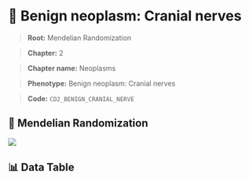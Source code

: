 # 🧪 Benign neoplasm: Cranial nerves

> **Root:** Mendelian Randomization

> **Chapter:** 2  

> **Chapter name:** Neoplasms

> **Phenotype:** Benign neoplasm: Cranial nerves  

> **Code:** `CD2_BENIGN_CRANIAL_NERVE`

## 🧬 Mendelian Randomization  

<img src="/MR/Figures/Forward/CD2_BENIGN_CRANIAL_NERVE.png"/>

## 📊 Data Table

<CsvTableMRF src="/MR/Data/Forward/CD2_BENIGN_CRANIAL_NERVE.csv"/>
